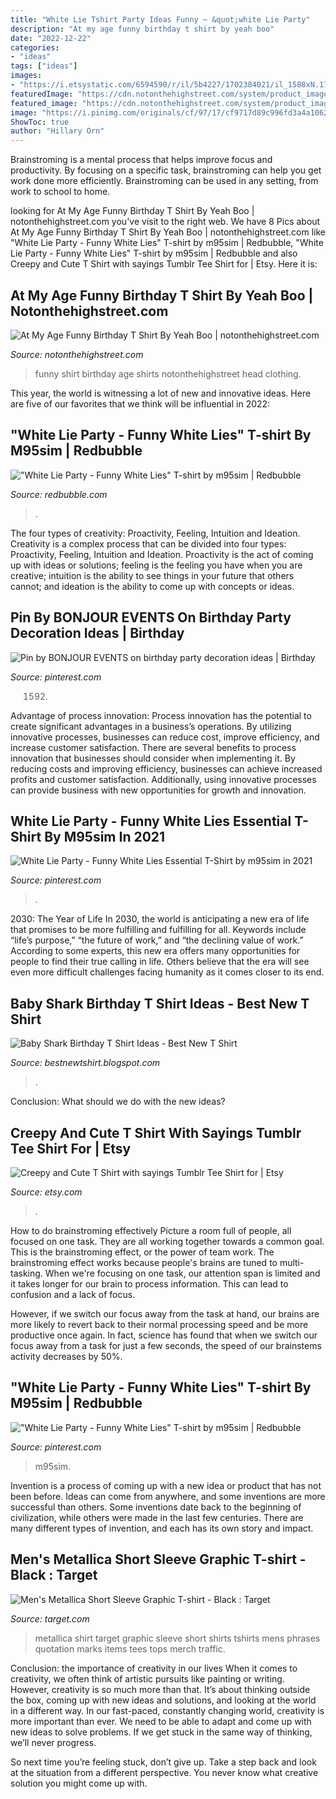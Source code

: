 ```yaml
---
title: "White Lie Tshirt Party Ideas Funny ~ &quot;white Lie Party"
description: "At my age funny birthday t shirt by yeah boo"
date: "2022-12-22"
categories:
- "ideas"
tags: ["ideas"]
images:
- "https://i.etsystatic.com/6594590/r/il/5b4227/1702384021/il_1588xN.1702384021_jm68.jpg"
featuredImage: "https://cdn.notonthehighstreet.com/system/product_images/images/001/255/367/original_at-my-age-funny-birthday-t-shirt.jpg"
featured_image: "https://cdn.notonthehighstreet.com/system/product_images/images/001/255/367/original_at-my-age-funny-birthday-t-shirt.jpg"
image: "https://i.pinimg.com/originals/cf/97/17/cf9717d89c996fd3a4a1062108bd8895.jpg"
ShowToc: true
author: "Hillary Orn"
---
```



Brainstroming is a mental process that helps improve focus and productivity. By focusing on a specific task, brainstroming can help you get work done more efficiently. Brainstroming can be used in any setting, from work to school to home.

	

		
looking for At My Age Funny Birthday T Shirt By Yeah Boo | notonthehighstreet.com you've visit to the right web. We have 8 Pics about At My Age Funny Birthday T Shirt By Yeah Boo | notonthehighstreet.com like &quot;White Lie Party - Funny White Lies&quot; T-shirt by m95sim | Redbubble, &quot;White Lie Party - Funny White Lies&quot; T-shirt by m95sim | Redbubble and also Creepy and Cute T Shirt with sayings Tumblr Tee Shirt for | Etsy. Here it is:
		
    
## At My Age Funny Birthday T Shirt By Yeah Boo | Notonthehighstreet.com

<img loading=lazy src="https://cdn.notonthehighstreet.com/system/product_images/images/001/255/367/original_at-my-age-funny-birthday-t-shirt.jpg" onerror="this.onerror=null;this.src='https://tse1.mm.bing.net/th?id=OIP.OGUJB3O4a-GVkGIPmfTCaAHaHa&amp;pid=15.1';" alt="At My Age Funny Birthday T Shirt By Yeah Boo | notonthehighstreet.com">

_Source: notonthehighstreet.com_

>funny shirt birthday age shirts notonthehighstreet head clothing. 

	

This year, the world is witnessing a lot of new and innovative ideas. Here are five of our favorites that we think will be influential in 2022: 

    
## &quot;White Lie Party - Funny White Lies&quot; T-shirt By M95sim | Redbubble

<img loading=lazy src="https://ih1.redbubble.net/image.1595190803.0545/ssrco,slim_fit_t_shirt,mens,fafafa:ca443f4786,front,square_product,600x600.jpg" onerror="this.onerror=null;this.src='https://tse1.mm.bing.net/th?id=OIP.dVRqHbg6I6joPUUVluV7sQHaHa&amp;pid=15.1';" alt="&quot;White Lie Party - Funny White Lies&quot; T-shirt by m95sim | Redbubble">

_Source: redbubble.com_

>. 

	

The four types of creativity: Proactivity, Feeling, Intuition and Ideation.
Creativity is a complex process that can be divided into four types: Proactivity, Feeling, Intuition and Ideation. Proactivity is the act of coming up with ideas or solutions; feeling is the feeling you have when you are creative; intuition is the ability to see things in your future that others cannot; and ideation is the ability to come up with concepts or ideas.

    
## Pin By BONJOUR EVENTS On Birthday Party Decoration Ideas | Birthday

<img loading=lazy src="https://i.pinimg.com/originals/cf/97/17/cf9717d89c996fd3a4a1062108bd8895.jpg" onerror="this.onerror=null;this.src='https://tse3.mm.bing.net/th?id=OIP.W7q3B8cZiE0wYjZ92TEubwHaE8&amp;pid=15.1';" alt="Pin by BONJOUR EVENTS on birthday party decoration ideas | Birthday">

_Source: pinterest.com_

>1592. 

	

Advantage of process innovation:
Process innovation has the potential to create significant advantages in a business’s operations. By utilizing innovative processes, businesses can reduce cost, improve efficiency, and increase customer satisfaction.
There are several benefits to process innovation that businesses should consider when implementing it. By reducing costs and improving efficiency, businesses can achieve increased profits and customer satisfaction. Additionally, using innovative processes can provide business with new opportunities for growth and innovation.

    
## White Lie Party - Funny White Lies Essential T-Shirt By M95sim In 2021

<img loading=lazy src="https://i.pinimg.com/736x/c8/c7/8a/c8c78a238bc4106c04bc313816a10319.jpg" onerror="this.onerror=null;this.src='https://tse2.mm.bing.net/th?id=OIP.dVfqRsbV6uHberpZA9beigHaJ3&amp;pid=15.1';" alt="White Lie Party - Funny White Lies Essential T-Shirt by m95sim in 2021">

_Source: pinterest.com_

>. 

	

2030: The Year of Life
In 2030, the world is anticipating a new era of life that promises to be more fulfilling and fulfilling for all. Keywords include “life’s purpose,” “the future of work,” and “the declining value of work.” According to some experts, this new era offers many opportunities for people to find their true calling in life. Others believe that the era will see even more difficult challenges facing humanity as it comes closer to its end.

    
## Baby Shark Birthday T Shirt Ideas - Best New T Shirt

<img loading=lazy src="https://lh3.googleusercontent.com/proxy/pwEgzGNX656DgunAkdjat61BVsOR_jRSoKnDFBTD-x0agXL-wTPMYt4R-Lq-Ve5cGLAJm3QUdHKHVkDKFzlCi1F1mYPwc4yRw9tDoAcBALyaSJ-xtijBGYH-nw=w1200-h630-p-k-no-nu" onerror="this.onerror=null;this.src='https://tse4.mm.bing.net/th?id=OIP.5aAV5gtIjvcPgHSM4PXxJwHaGV&amp;pid=15.1';" alt="Baby Shark Birthday T Shirt Ideas - Best New T Shirt">

_Source: bestnewtshirt.blogspot.com_

>. 

	

Conclusion: What should we do with the new ideas?
 

    
## Creepy And Cute T Shirt With Sayings Tumblr Tee Shirt For | Etsy

<img loading=lazy src="https://i.etsystatic.com/6594590/r/il/5b4227/1702384021/il_1588xN.1702384021_jm68.jpg" onerror="this.onerror=null;this.src='https://tse2.mm.bing.net/th?id=OIP.sgbjWUwZpGxjzKddi2NFugHaGL&amp;pid=15.1';" alt="Creepy and Cute T Shirt with sayings Tumblr Tee Shirt for | Etsy">

_Source: etsy.com_

>. 

	

How to do brainstroming effectively
Picture a room full of people, all focused on one task. They are all working together towards a common goal. This is the brainstroming effect, or the power of team work.
The brainstroming effect works because people's brains are tuned to multi-tasking. When we're focusing on one task, our attention span is limited and it takes longer for our brain to process information. This can lead to confusion and a lack of focus.

However, if we switch our focus away from the task at hand, our brains are more likely to revert back to their normal processing speed and be more productive once again. In fact, science has found that when we switch our focus away from a task for just a few seconds, the speed of our brainstems activity decreases by 50%.

    
## &quot;White Lie Party - Funny White Lies&quot; T-shirt By M95sim | Redbubble

<img loading=lazy src="https://i.pinimg.com/736x/9e/71/6a/9e716a158d00f0d3d7965b5a57a38337.jpg" onerror="this.onerror=null;this.src='https://tse3.mm.bing.net/th?id=OIP.MkVxUEchAD_ED37g5zlCKgHaJ3&amp;pid=15.1';" alt="&quot;White Lie Party - Funny White Lies&quot; T-shirt by m95sim | Redbubble">

_Source: pinterest.com_

>m95sim. 

	

Invention is a process of coming up with a new idea or product that has not been before. Ideas can come from anywhere, and some inventions are more successful than others. Some inventions date back to the beginning of civilization, while others were made in the last few centuries. There are many different types of invention, and each has its own story and impact.

    
## Men&#039;s Metallica Short Sleeve Graphic T-shirt - Black : Target

<img loading=lazy src="https://target.scene7.com/is/image/Target/GUEST_2b8f2c52-72f7-409b-bd72-1160d9c6d0c7?wid=488&amp;hei=488&amp;fmt=pjpeg" onerror="this.onerror=null;this.src='https://tse3.mm.bing.net/th?id=OIP.Kj2Qew1Hc-7MxA2uMKBl8wHaHa&amp;pid=15.1';" alt="Men&#039;s Metallica Short Sleeve Graphic T-shirt - Black : Target">

_Source: target.com_

>metallica shirt target graphic sleeve short shirts tshirts mens phrases quotation marks items tees tops merch traffic. 

	

Conclusion: the importance of creativity in our lives
When it comes to creativity, we often think of artistic pursuits like painting or writing.  However, creativity is so much more than that. It’s about thinking outside the box, coming up with new ideas and solutions, and looking at the world in a different way.
In our fast-paced, constantly changing world, creativity is more important than ever. We need to be able to adapt and come up with new ideas to solve problems. If we get stuck in the same way of thinking, we’ll never progress.

So next time you’re feeling stuck, don’t give up. Take a step back and look at the situation from a different perspective. You never know what creative solution you might come up with.

